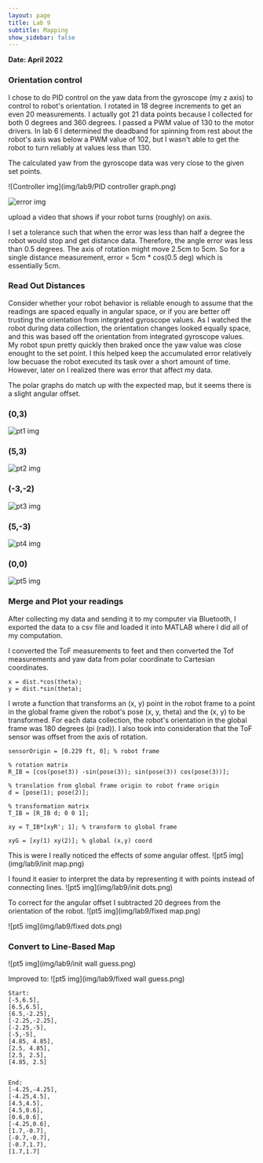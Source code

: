 ```yaml
---
layout: page
title: Lab 9
subtitle: Mapping
show_sidebar: false
---
```


**Date: April 2022**

### Orientation control
I chose to do PID control on the yaw data from the gyroscope (my z axis) to control to robot's orientation. I rotated in 18 degree increments to get an even 20 measurements. I actually got 21 data points because I collected for both 0 degrees and 360 degrees. I passed a PWM value of 130 to the motor drivers. In lab 6 I determined the deadband for spinning from rest about the robot's axis was below a PWM value of 102, but I wasn't able to get the robot to turn reliably at values less than 130.

The calculated yaw from the gyroscope data was very close to the given set points.

![Controller img](img/lab9/PID controller graph.png)

![error img](img/lab9/err.png)

upload a video that shows if your robot turns (roughly) on axis.

I set a tolerance such that when the error was less than half a degree the robot would stop and get distance data. Therefore, the angle error was less than 0.5 degrees. The axis of rotation might move 2.5cm to 5cm. So for a single distance measurement, error = 5cm * cos(0.5 deg) which is essentially 5cm.

### Read Out Distances
Consider whether your robot behavior is reliable enough to assume that the readings are spaced equally in angular space, or if you are better off trusting the orientation from integrated gyroscope values.
As I watched the robot during data collection, the orientation changes looked equally space, and this was based off the orientation from integrated gyroscope values. My robot spun pretty quickly then braked once the yaw value was close enought to the set point. I this helped keep the accumulated error relatively low becuase the robot executed its task over a short amount of time. However, later on I realized there was error that affect my data.

The polar graphs do match up with the expected map, but it seems there is a slight angular offset.

### (0,3)
![pt1 img](img/lab9/pt1.png)

### (5,3)
![pt2 img](img/lab9/pt3.png)

### (-3,-2)
![pt3 img](img/lab9/pt3.png)

### (5,-3)
![pt4 img](img/lab9/pt4.png)

### (0,0)
![pt5 img](img/lab9/pt5.png)

### Merge and Plot your readings
After collecting my data and sending it to my computer via Bluetooth, I exported the data to a csv file and loaded it into MATLAB where I did all of my computation.

I converted the ToF measurements to feet and then converted the Tof measurements and yaw data from polar coordinate to Cartesian coordinates.
```
x = dist.*cos(theta);
y = dist.*sin(theta);
```

I wrote a function that transforms an (x, y) point in the robot frame to a point in the global frame given the robot's pose (x, y, theta) and the (x, y) to be transformed. For each data collection, the robot's orientation in the global frame was 180 degrees (pi (rad)). I also took into consideration that the ToF sensor was offset from the axis of rotation.

```
sensorOrigin = [0.229 ft, 0]; % robot frame
```

```
% rotation matrix
R_IB = [cos(pose(3)) -sin(pose(3)); sin(pose(3)) cos(pose(3))];

% translation from global frame origin to robot frame origin
d = [pose(1); pose(2)];

% transformation matrix
T_IB = [R_IB d; 0 0 1];

xy = T_IB*[xyR'; 1]; % transform to global frame

xyG = [xy(1) xy(2)]; % global (x,y) coord
```
This is were I really noticed the effects of some angular offest.
![pt5 img](img/lab9/init map.png)

I found it easier to interpret the data by representing it with points instead of connecting lines.
![pt5 img](img/lab9/init dots.png)

To correct for the angular offset I subtracted 20 degrees from the orientation of the robot.
![pt5 img](img/lab9/fixed map.png)

![pt5 img](img/lab9/fixed dots.png)


### Convert to Line-Based Map
![pt5 img](img/lab9/init wall guess.png)

Improved to:
![pt5 img](img/lab9/fixed wall guess.png)

```
Start:
[-5,6.5],
[6.5,6.5],
[6.5,-2.25],
[-2.25,-2.25],
[-2.25,-5],
[-5,-5],
[4.85, 4.85],
[2.5, 4.85],
[2.5, 2.5],
[4.85, 2.5]


End:
[-4.25,-4.25],
[-4.25,4.5],
[4.5,4.5],
[4.5,0.6],
[0.6,0.6],
[-4.25,0.6],
[1.7,-0.7],
[-0.7,-0.7],
[-0.7,1.7],
[1.7,1.7]
```

